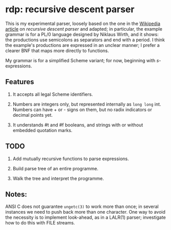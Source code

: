 rdp: recursive descent parser
===

This is my experimental parser, loosely based on the one in the
[Wikipedia article](http://en.wikipedia.org/wiki/Recursive_descent_parser)
on *recursive descent parser* and adapted; in particular, the example grammar
is for a PL/0 language designed by Niklaus Wirth, and it shows: the productions
use semicolons as separators and end with a period. I think the example's
productions are expressed in an unclear manner; I prefer a clearer BNF that
maps more directly to functions.

My grammar is for a simplified Scheme variant; for now, beginning with *s*-expressions.

Features
--------
1. It accepts all legal Scheme identifiers.

2. Numbers are integers only, but represented internally as `long long` int. Numbers
can have + or - signs on them, but no radix indicators or decimal points yet.

3. It understands #t and #f booleans, and strings with or without embedded quotation
marks.

TODO
----
1. Add mutually recursive functions to parse expressions.

2. Build parse tree of an entire programme.

3. Walk the tree and interpret the programme.

Notes:
------

ANSI C does not guarantee `ungetc(3)` to work more than once; in several instances
we need to push back more than one character. One way to avoid the necessity is to
implement look-ahead, as in a LALR(1) parser; investigate how to do this with FILE
streams.

